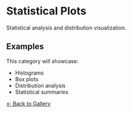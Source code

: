 # Statistical Plots

Statistical analysis and distribution visualization.

## Examples

This category will showcase:
- Histograms
- Box plots
- Distribution analysis
- Statistical summaries

[← Back to Gallery](../README.md)
